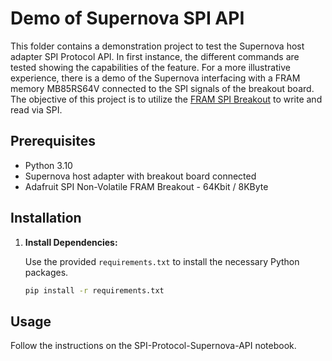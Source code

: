 # Demo of Supernova SPI API

This folder contains a demonstration project to test the Supernova host adapter SPI Protocol API. In first instance, the different commands are tested showing the capabilities of the feature. For a more illustrative experience, there is a demo of the Supernova interfacing with a FRAM memory MB85RS64V connected to the SPI signals of the breakout board. The objective of this project is to utilize the [FRAM SPI Breakout](https://cdn-shop.adafruit.com/datasheets/MB85RS64V-DS501-00015-4v0-E.pdf) to write and read via SPI.

## Prerequisites

- Python 3.10
- Supernova host adapter with breakout board connected
- Adafruit SPI Non-Volatile FRAM Breakout - 64Kbit / 8KByte 

## Installation

1. **Install Dependencies:**

   Use the provided `requirements.txt` to install the necessary Python packages.

   ```bash
   pip install -r requirements.txt
   ```

## Usage

Follow the instructions on the SPI-Protocol-Supernova-API notebook.